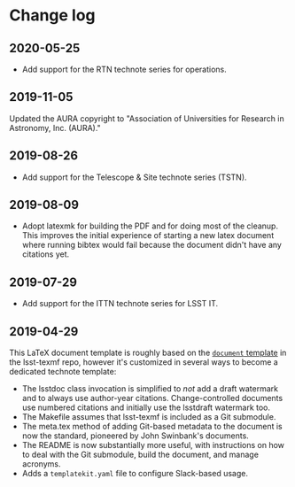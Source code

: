 # Change log

## 2020-05-25

- Add support for the RTN technote series for operations.

## 2019-11-05

Updated the AURA copyright to "Association of Universities for Research in Astronomy, Inc. (AURA)."

## 2019-08-26

- Add support for the Telescope & Site technote series (TSTN).

## 2019-08-09

- Adopt latexmk for building the PDF and for doing most of the cleanup.
  This improves the initial experience of starting a new latex document where running bibtex would fail because the document didn't have any citations yet.

## 2019-07-29

- Add support for the ITTN technote series for LSST IT.

## 2019-04-29

This LaTeX document template is roughly based on the [`document` template](https://github.com/lsst/lsst-texmf/tree/master/templates/document) in the lsst-texmf repo, however it's customized in several ways to become a dedicated technote template:

- The lsstdoc class invocation is simplified to _not_ add a draft watermark and to always use author-year citations.
  Change-controlled documents use numbered citations and initially use the lsstdraft watermark too.
- The Makefile assumes that lsst-texmf is included as a Git submodule.
- The meta.tex method of adding Git-based metadata to the document is now the standard, pioneered by John Swinbank's documents.
- The README is now substantially more useful, with instructions on how to deal with the Git submodule, build the document, and manage acronyms.
- Adds a `templatekit.yaml` file to configure Slack-based usage.
